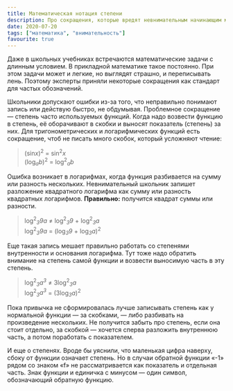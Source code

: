 ```yaml
---
title: Математическая нотация степени
description: Про сокращения, которые вредят невнимательным начинающим математикам
date: 2020-07-20
tags: ["математика", "внимательность"]
favourite: true
---
```


Даже в школьных учебниках встречаются математические задачи с длинным условием. В прикладной математике такое постоянно. При этом задачи может и легкие, но выглядят страшно, и переписывать лень. Поэтому эксперты приняли некоторые сокращения как стандарт для частых обозначений.

Школьники допускают ошибки из-за того, что неправильно понимают запись или действую быстро, не обдумывая. Проблемное сокращение — степень часто используемых функций. Когда надо возвести функцию в степень, её оборачивают в скобки и выносят показатель (степень) за них. Для тригонометрических и логарифмических функций есть сокращение, чтоб не писать много скобок, который усложняют чтение:

> (sin*x*)<sup>2</sup> = sin<sup>2</sup>*x*\
(log<sub>*a*</sub>*b*)<sup>2</sup> = log<sup>2</sup><sub>*a*</sub>*b*

Ошибка возникает в логарифмах, когда функция разбивается на сумму или разность нескольких. Невнимательный школьник запишет разложение квадратного логарифма как сумму или разность квадратных логарифмов. **Правильно:** получится квадрат суммы или разности.

> log<sup>2</sup><sub>_3_</sub>_9a_ ≠ log<sup>2</sup><sub>_3_</sub>_9_ + log<sup>2</sup><sub>_3_</sub>_a_\
log<sup>2</sup><sub>_3_</sub>_9a_ = (log<sub>_3_</sub>_9_ + log<sub>_3_</sub>_a_)<sup>2</sup>

Еще такая запись мешает правильно работать со степенями внутренности и основания логарифма. Тут тоже надо обратить внимание на степень самой функции и возвести выносимую часть в эту степень.

> log<sup>2</sup><sub>_3_</sub>_a<sup>3</sup>_ ≠ 3log<sup>2</sup><sub>_3_</sub>_a_\
log<sup>2</sup><sub>_3_</sub>_a<sup>3</sup>_ = (3log<sub>_3_</sub>_a_)<sup>2</sup>

Пока привычка не сформировалась лучше записывать степень как у нормальной функции — за скобками, — либо разбивать на произведение нескольких. Не получится забыть про степень, если она стоит отдельно, за скобкой — хочется сперва разложить внутреннюю часть, а потом поработать с показателем.

И еще о степенях. Вроде бы уяснили, что маленькая цифра наверху, сбоку от функции означает степень. Но в случаи обратной функции «-1» рядом со знаком «f» не рассматривается как показатель и отдельная часть. Знак функции и единичка с минусом — один символ, обозначающий обратную функцию.
